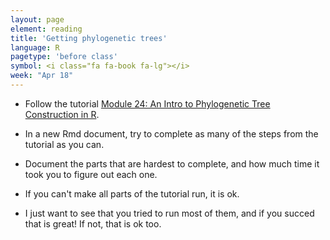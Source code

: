 ```yaml
---
layout: page
element: reading
title: 'Getting phylogenetic trees'
language: R
pagetype: 'before class'
symbol: <i class="fa fa-book fa-lg"></i>
week: "Apr 18"
---
```


- Follow the tutorial [Module 24: An Intro to Phylogenetic Tree Construction in R](https://fuzzyatelin.github.io/bioanth-stats/module-24/module-24.html).

- In a new Rmd document, try to complete as many of the steps from the tutorial as you can.

- Document the parts that are hardest to complete, and how much time it took you to figure out each one.

- If you can't make all parts of the tutorial run, it is ok.

- I just want to see that you tried to run most of them, and if you succed that is great! If not, that is ok too.





<!--
Lecture:

## Publications


## Public data stores


### Open Tree of Life

 -->
